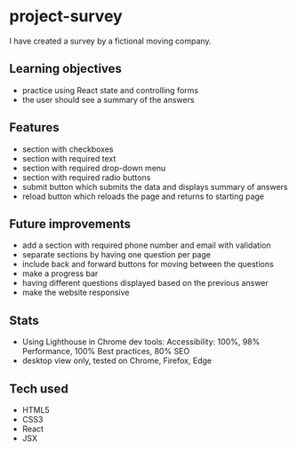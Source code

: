 # project-survey

I have created a survey by a fictional moving company. 

## Learning objectives
- practice using React state and controlling forms
- the user should see a summary of the answers

## Features
- section with checkboxes 
- section with required text
- section with required drop-down menu
- section with required radio buttons
- submit button which submits the data and displays summary of answers
- reload button which reloads the page and returns to starting page

## Future improvements
- add a section with required phone number and email with validation
- separate sections by having one question per page
- include back and forward buttons for moving between the questions
- make a progress bar
- having different questions displayed based on the previous answer 
- make the website responsive

## Stats
- Using Lighthouse in Chrome dev tools: Accessibility: 100%, 98% Performance, 100% Best practices, 80% SEO
- desktop view only, tested on Chrome, Firefox, Edge

## Tech used
- HTML5
- CSS3
- React
- JSX